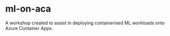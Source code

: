 # ml-on-aca
A workshop created to assist in deploying containerised ML workloads onto Azure Container Apps.
